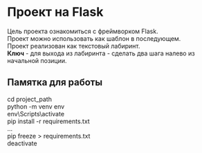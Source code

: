 # Проект на Flask
Цель проекта ознакомиться с фреймворком Flask.  
Проект можно использовать как шаблон в последующем.  
Проект реализован как текстовый лабиринт.   
**Ключ** - для выхода из лабиринта - сделать два шага налево из начальной позиции.    
## Памятка для работы
cd project_path  
python -m venv env  
env\Scripts\activate  
pip install -r requirements.txt  
...  
pip freeze > requirements.txt  
deactivate  